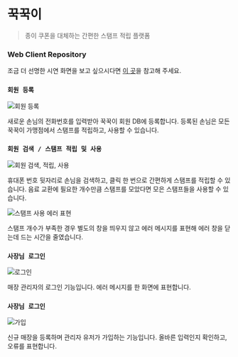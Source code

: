 # 꾹꾹이

> 종이 쿠폰을 대체하는 간편한 스탬프 적립 플랫폼

### Web Client Repository

조금 더 선명한 시연 화면을 보고 싶으시다면 [이 곳](https://photos.app.goo.gl/ypWUiZnrW88crta27)을 참고해 주세요.

### **`회원 등록`**
![회원 등록](https://lh3.googleusercontent.com/-Oj3ojkB1pMVp5Ui8Dex8av7IdiO2klo_ssozywdszQPbUuPZtXg72XLkkfcUedXKaUORiyLzYl-AtpUrmbikljbl0ZV0rhMpEvNP3gYYYiJEKMBq17YhvYNliPMMPJBkmXpFYHZx6dCaGxv6pUmlN_irAaOVePLubcFG3gjoKVsgvDiWrT7wUfxXGfHl_NBxa5mMeEgjGVx2Ak24OXWEEcNmtko0MsJN9GhYgwNLvUYYEkl_H3GIy29KnDWAkGyZJr8HvVTn0dR6XOnxd-UdXv1fLNJ7WbtnwBulMmFizAi-U-gS_dy1TzBLkG11xYwCof8V8I6Yr3cfCAwOlJQR9kehUQ_6tpfgqjycLBdSqcPkkKeNoL0Gf6mct4T40uLD-AM3792CuaT54Fm3pAYNCLhKYw94v7l4qi4_ZmFVOcbBo7fHudJPNEMBKeRmySaGId1VQ5ZLrDlytnkbEHWP85tAEnJu28ZBON2A7UqEAwAIfYsep4-TYeAZQEOERWu_But0ntpQRF22cy12VYxKpfkJNt2f8Tm-5tUbDT1IrwxQAnrw-cfwymtz1y3kNPdS-bpJj9LwGl1quLKVD7MQZNkmV2timTC9K8avxymJupa-5ZbHQssUPRrh8afCusvsrck13XhkPjnViC2DpCI50H8p2A7v_zwf4Y7zpu7Xc3P_2pLiLxM_hZxvxJtPweMAxoxuuXt3k-g8uMgpsHKUNU=s600)

새로운 손님의 전화번호를 입력받아 꾹꾹이 회원 DB에 등록합니다. 등록된 손님은 모든 꾹꾹이 가맹점에서 스탬프를 적립하고, 사용할 수 있습니다.

### **`회원 검색 / 스탬프 적립 및 사용`**
![회원 검색, 적립, 사용](https://lh3.googleusercontent.com/P88UEvTSf0RXZvI5sYLnUtI6ugZXzMzVH8cxUGiD6vdleqVy7De8kKqy3G83kidlR4W0gK06Lv5PuitVBp0UasHtjjTQGv-Sj1hWnAFbP7mdRRIDfSb_r8OFgN95IvHjut0b1WO3tXkTTj7OsBaHGs9dPb8XX69EMW3MBLqADPZxy6oIi86w6pZlNNkSiWtwC529OqiRBWyjRJbwT_yFwD-jGDL22RVwrpf8OMEWZTZEGXuzTWPb4CJTWRtlaW3a_7rjtvTXrjTAKMwgZY05tN8DdfwEMC9dzbEAnpcwKbcZp4prlZn7ngiPIpLQCKjxCTTKry-2dqI6zLRqORWsfw9lr_8boBSIlNlz7ivSdz96hU_BquJRWGOkkVifXPQtqSn0EQRk6J0CBTkEOlv-J5fPwLdLMhEe-UNaEYBR470Y6XMphjoK_OfEogbgjKGvDjonmuXgcWIdYu578kxOmgZssbvwdb15UhST_oN74nLAx4XD4JA0y2Qhdz6C9feTrt7fnwOUWNMDhHXbRguX1BNeYolBbSnWCmCyTUA2lqi625n9_UnsMpsnqBqU2St7YpVbzotGN3cdGMzEdKoQbgQC2OUQg7U6JDXr9z7PeCzJv7XSwOZSBWi3bL8h5Nr7VXdZe8MU_iRVEC1-ke-g8Qb7MDEX-Q=s600)

휴대폰 번호 뒷자리로 손님을 검색하고, 클릭 한 번으로 간편하게 스탬프를 적립할 수 있습니다. 음료 교환에 필요한 개수만큼 스탬프를 모았다면 모은 스탬프들을 사용할 수 있습니다.

![스탬프 사용 에러 표현](https://lh3.googleusercontent.com/X1EO6sQLLHIwAWvapvHQcdghGgB9VdGtUXKHe065x3ksgDbzxvcfA8l2AoYrIuPPLicgThafNXQRU9GGe4EQRlqYxmli9__wmj766dmz3ujrUGlI0OvG4tPRKv-a0mAOvxrAv5v1d1Sxl4ik7KOpHL_R6-Tv_ByfB36ZRlIp39yJ6erA7NCgZ7COhlaAKYoH42jrJ_FflGZW2UqxHZqD-SzLxbryN6NQoc9wh_B4pnRQchUUNwVfghEHQxgeBLG3AtgZABnhktZGUin_ZAdmmfsHmGzER0wzGgR9SL_sMzsG9mM21DirjKhGcvylFl8pwOAQVAvKVnjaCRvjNp82Pa_z1pEjlnUFhvo_msFa_jHLPvMt4PDhhJ-vgGI668IVMUiO8DaiZvCYRml9tVw5n1_oFjgfNKzjWavr4RgULXl_utknSIhUCMd8r5V5gkX3lPVvYj6MK_l119NQzNbKiG-MjWZKoBzXwZ4BVZYrNsjBRSAx15D8Ki-74XDyhThMhvg7249xeKfMO4DvPRAokC29hkxnf7_Sjo_dZvuHYxUFEmQ8QrzR4fTF1xK_wgiji2ceVdJkl4-Vy0RqyDCqbG8jDUXpK0AhGXNtxwytxoPUF_L3pYCTo3yFDMhmGD7fEqCHP8T5dVsYMZx5pv7oInHkmLegQw=s500)

스탬프 개수가 부족한 경우 별도의 창을 띄우지 않고 에러 메시지를 표현해 에러 창을 닫는데 드는 시간을 줄였습니다.

### **`사장님 로그인`**
![로그인](https://lh3.googleusercontent.com/r5YyJn7skVtn2aN0V0FX_RnKPhgNd1qOyQ76lupxj2VRwMmP9s0hJXboT6fGM7lb6XvWw3sNbVOmIlSdET_Hd00gX0k0SaUkzffSzUUDIhrFjcFcGRVKkv0pgk4C_eOYOII65staSJpdztoikvWC6LxGcLpVQKGqbB8hOwQGLGAUUWrKukkbQZuxiwSSM40-5jjcVt4BtLSZv5HkS7mT4lrf1uJZOzyjwfLV0sL7kYUKVIxRmRUDklivl_EksOvVxAWUPFnA3z6ZLv6npWUCP_Jhwg4SuUqWQTj9bGYjQYcmt1aGb8iBNL6lnYU1cFx2ZO17BeOp8ZqkoWjTfc46wHPci8qX0r-0hS9xp4dZk5_q8hq9NWdJVFJGy9EjFkUuNUbUGJtE-c7jgBs_aEFwe42usPsgw3PBBhTPfH6AaunMAH4FbD_JcuhFBffLdHAUeXG7YnapbSRJbiWvxtNyernsx1M6n5wxaZcEGSFGcrUpgGB9Yba8v8q9ZoqwITLX4kyuJKVQWGL2-dzuatyxGEe4BOeuzPEEsuhrDICluw8lvR8REyoqhSOo8Sqkpsf21iOpBstGk5FIXPivI9hfTgQUr8DhQ5v4DWOEqXQ_ZnRYB1OUN4F9qwSnXEgf2Cci_2PfpJCuVKCLFpjERQcslWoywFFZcg=s300)

매장 관리자의 로그인 기능입니다. 에러 메시지를 한 화면에 표현합니다.

### **`사장님 로그인`**
![가입](https://lh3.googleusercontent.com/B8jUthp_FIBCtKc-HwygjEIfPuk27RQ9QNf6i84OGk4UFgNiyjNb19SVEXliG8-RPCH0p-W3A8zuxr-ZCDUA0boE47S7ut-rnUBMA0uX9c1nE5SlBXZG5iv2Zq0fT74tUMdVTIbdbyXSx0it7bLI_jJix5uzKhy7W6KQcqREo0q4pC2nLrNjKYYLtQnYDqoVPTcMUgG4ETlIdM-r6BP3m-my6ehIU_j04Cl886b3mMoOzApgLupWAKPvTjqpNhxbs_T-XJ65OEnxqX1yfVFZUmTUHfcMNfd7kH3WMvfjDD-zvdd1KRa5xeGSxNeqVJxPRHrGZQzCnVlB4YPtHbjSyf7nOxr_vpw3YERAXn0XYjIfET4Uey2eBZv6DGUSjJXwyrdwFDpP07kGEdYge6QYwnc65Q3cxEw3BTz_FvfOen76U5O3zviHhPhBqvPW66KhcNJJuzW1yyY6QvqCP5FVBDvgfdB82eiQb-WH8okUXot4xCosTC1Il0i7E7yDI89CzcmtLtyGTBUZq3nAXgys2v5reRkvki04jVxKEShkhAXUwmR2MZaJRBOzVhpaUrfy9oFEtSZK28Tch0_pApH-fp5JZKizkUD7t1HreLu3q_D1kMxEQbJcptv8yq3VRj-KXv1AmXiKQDX2of4XsWdonbQEryWIXw=s300)

신규 매장을 등록하며 관리자 유저가 가입하는 기능입니다. 올바른 입력인지 확인하고, 오류를 표현합니다.